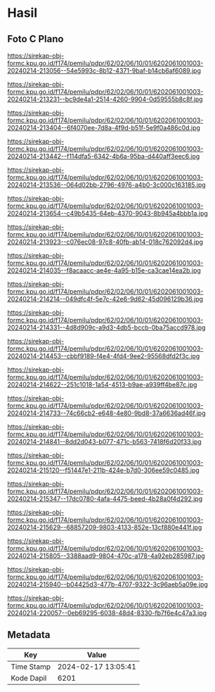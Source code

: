 # Hasil

## Foto C Plano

https://sirekap-obj-formc.kpu.go.id/f174/pemilu/pdpr/62/02/06/10/01/6202061001003-20240214-213056--54e5993c-8b12-4371-9baf-b14cb6af6089.jpg

https://sirekap-obj-formc.kpu.go.id/f174/pemilu/pdpr/62/02/06/10/01/6202061001003-20240214-213231--bc9de4a1-2514-4260-9904-0d59555b8c8f.jpg

https://sirekap-obj-formc.kpu.go.id/f174/pemilu/pdpr/62/02/06/10/01/6202061001003-20240214-213404--6f4070ee-7d8a-4f9d-b51f-5e9f0a486c0d.jpg

https://sirekap-obj-formc.kpu.go.id/f174/pemilu/pdpr/62/02/06/10/01/6202061001003-20240214-213442--f114dfa5-6342-4b6a-95ba-d440aff3eec6.jpg

https://sirekap-obj-formc.kpu.go.id/f174/pemilu/pdpr/62/02/06/10/01/6202061001003-20240214-213536--064d02bb-2796-4976-a4b0-3c000c163185.jpg

https://sirekap-obj-formc.kpu.go.id/f174/pemilu/pdpr/62/02/06/10/01/6202061001003-20240214-213654--c49b5435-64eb-4370-9043-8b945a4bbb1a.jpg

https://sirekap-obj-formc.kpu.go.id/f174/pemilu/pdpr/62/02/06/10/01/6202061001003-20240214-213923--c076ec08-97c8-40fb-ab14-018c762092d4.jpg

https://sirekap-obj-formc.kpu.go.id/f174/pemilu/pdpr/62/02/06/10/01/6202061001003-20240214-214035--f8acaacc-ae4e-4a95-b15e-ca3cae14ea2b.jpg

https://sirekap-obj-formc.kpu.go.id/f174/pemilu/pdpr/62/02/06/10/01/6202061001003-20240214-214214--049dfc4f-5e7c-42e6-9d62-45d096129b36.jpg

https://sirekap-obj-formc.kpu.go.id/f174/pemilu/pdpr/62/02/06/10/01/6202061001003-20240214-214331--4d8d909c-a9d3-4db5-bccb-0ba75accd978.jpg

https://sirekap-obj-formc.kpu.go.id/f174/pemilu/pdpr/62/02/06/10/01/6202061001003-20240214-214453--cbbf9189-f4e4-4fd4-9ee2-95568dfd2f3c.jpg

https://sirekap-obj-formc.kpu.go.id/f174/pemilu/pdpr/62/02/06/10/01/6202061001003-20240214-214622--251c1018-1a54-4513-b9ae-a939ff4be87c.jpg

https://sirekap-obj-formc.kpu.go.id/f174/pemilu/pdpr/62/02/06/10/01/6202061001003-20240214-214733--74c66cb2-e648-4e80-9bd8-37a6636ad46f.jpg

https://sirekap-obj-formc.kpu.go.id/f174/pemilu/pdpr/62/02/06/10/01/6202061001003-20240214-214841--8dd2d043-b077-471c-b563-7418f6d20f33.jpg

https://sirekap-obj-formc.kpu.go.id/f174/pemilu/pdpr/62/02/06/10/01/6202061001003-20240214-215120--f51447e1-211b-424e-b7d0-306ee59c0485.jpg

https://sirekap-obj-formc.kpu.go.id/f174/pemilu/pdpr/62/02/06/10/01/6202061001003-20240214-215347--17dc0780-4afa-4475-beed-4b28a0f4d292.jpg

https://sirekap-obj-formc.kpu.go.id/f174/pemilu/pdpr/62/02/06/10/01/6202061001003-20240214-215629--68857209-9803-4133-852e-13cf880e441f.jpg

https://sirekap-obj-formc.kpu.go.id/f174/pemilu/pdpr/62/02/06/10/01/6202061001003-20240214-215805--3388aad9-9804-470c-a178-4a92eb285987.jpg

https://sirekap-obj-formc.kpu.go.id/f174/pemilu/pdpr/62/02/06/10/01/6202061001003-20240214-215940--b04425d3-477b-4707-9322-3c96aeb5a09e.jpg

https://sirekap-obj-formc.kpu.go.id/f174/pemilu/pdpr/62/02/06/10/01/6202061001003-20240214-220057--0eb69295-6038-48d4-8330-fb7f6e4c47a3.jpg


## Metadata

| Key        | Value               |
| ---------- | ------------------- |
| Time Stamp | 2024-02-17 13:05:41 |
| Kode Dapil | 6201                |



